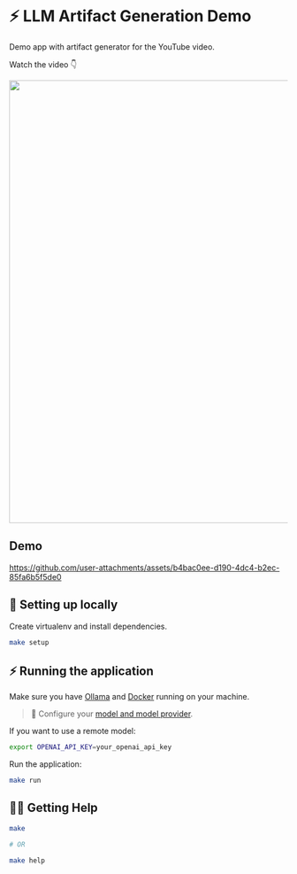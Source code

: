 # ⚡ LLM Artifact Generation Demo

Demo app with artifact generator for the YouTube video.

Watch the video 👇

<a href="https://www.youtube.com/watch?v=raB3KG8OFRY">
<img src="https://i.imgur.com/iAV11hG.png" width="800">
</a>

## Demo


https://github.com/user-attachments/assets/b4bac0ee-d190-4dc4-b2ec-85fa6b5f5de0




## 🔨 Setting up locally

Create virtualenv and install dependencies.

```sh
make setup
```

## ⚡️ Running the application

Make sure you have [Ollama](https://ollama.com/) and [Docker](https://www.docker.com/products/docker-desktop/) running on your machine.

> 🔧 Configure your [model and model provider](https://github.com/yankeexe/llm-artifact-generation-demo/blob/main/app.py#L106-L113).


If you want to use a remote model: 

```sh 
export OPENAI_API_KEY=your_openai_api_key
```

Run the application:

```sh
make run
```

## 🤸‍♀️ Getting Help

```sh
make

# OR

make help
```
